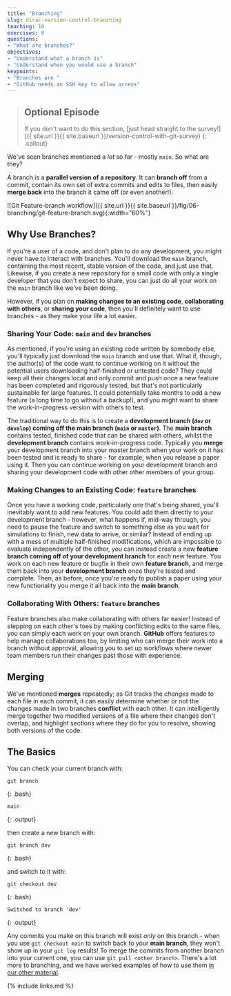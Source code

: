 ```yaml
---
title: "Branching"
slug: dirac-version-control-branching
teaching: 10
exercises: 0
questions:
- "What are branches?"
objectives:
- "Understand what a branch is"
- "Understand when you would use a branch"
keypoints:
- "Branches are "
- "GitHub needs an SSH key to allow access"
---
```


> ## Optional Episode
> 
> If you don't want to do this section, [just head straight to the survey!]({{ site.url }}{{ site.baseurl }}/version-control-with-git-survey)
{: .callout}

We've seen branches mentioned a *lot* so far - mostly `main`. So what are they?

A branch is a **parallel version of a repository**. It can **branch off** from a commit, contain its own set of extra commits and edits to files, then easily **merge back** into the branch it came off (or even another!).

![Git Feature-branch workflow]({{ site.url }}{{ site.baseurl }}/fig/06-branching/git-feature-branch.svg){:width="60%"}

## Why Use Branches?

If you're a user of a code, and don't plan to do any development, you might never have to interact with branches. You'll download the `main` branch, containing the most recent, stable version of the code, and just use that. Likewise, if you create a new repository for a small code with only a single developer that you don't expect to share, you can just do all your work on the `main` branch like we've been doing.

However, if you plan on **making changes to an existing code**, **collaborating with others**, or **sharing your code**, then you'll definitely want to use branches - as they make your life a lot easier.

### Sharing Your Code: `main` and `dev` branches

As mentioned, if you're using an existing code written by somebody else, you'll typically just download the `main` branch and use that. What if, though, the author(s) of the code want to continue working on it without the potential users downloading half-finished or untested code? They could keep all their changes local and only commit and push once a new feature has been completed and rigorously tested, but that's not particularly sustainable for large features. It could potentially take months to add a new feature (a long time to go without a backup!), and you might want to share the work-in-progress version with others to test. 

The traditional way to do this is to create a **development branch (`dev` or `develop`) coming off the main branch (`main` or `master`)**. The **main branch** contains tested, finished code that can be shared with others, whilst the **development branch** contains work-in-progress code. Typically you **merge** your development branch into your master branch when your work on it has been tested and is ready to share - for example, when you release a paper using it. Then you can continue working on your development branch and sharing your development code with other other members of your group.

### Making Changes to an Existing Code: `feature` branches

Once you have a working code, particularly one that's being shared, you'll inevitably want to add new features. You could add them directly to your development branch - however, what happens if, mid-way through, you need to pause the feature and switch to something else as you wait for simulations to finish, new data to arrive, or similar? Instead of ending up with a mess of multiple half-finished modifications, which are impossible to evaluate independently of the other, you can instead create a new **feature branch coming off of your development branch** for each new feature. You work on each new feature or bugfix in their own  **feature branch**, and merge them back into your **development branch** once they're tested and complete. Then, as before, once you're ready to publish a paper using your new functionality you merge it all back into the **main branch**.

### Collaborating With Others: `feature` branches

Feature branches also make collaborating with others far easier! Instead of stepping on each other's toes by making conflicting edits to the same files, you can simply each work on your own branch. **GitHub** offers features to help manage collaborations too, by limiting who can merge their work into a branch without approval, allowing you to set up workflows where newer team members run their changes past those with experience.

## Merging

We've mentioned **merges** repeatedly; as Git tracks the *changes* made to each file in each commit, it can easily determine whether or not the changes made in two branches **conflict** with each other. It can intelligently merge together two modified versions of a file where their changes don't overlap, and highlight sections where they do for you to resolve, showing both versions of the code.

## The Basics

You can check your current branch with: 

~~~
git branch
~~~
{: .bash}

~~~
main
~~~
{: .output}


then create a new branch with:

~~~
git branch dev
~~~
{: .bash}

and switch to it with:

~~~
git checkout dev
~~~
{: .bash}

~~~
Switched to branch 'dev'
~~~
{: .output}

Any commits you make on this branch will exist *only* on this branch - when you use `git checkout main` to switch back to your **main branch**, they won't show up in your `git log` results! To merge the commits from another branch into your current one, you can use `git pull <other branch>`. There's a lot more to branching, and we have worked examples of how to use them [in our other material](https://southampton-rsg.github.io/swc-git-novice/06-collab/index.html#introducing-branches).


{% include links.md %}
